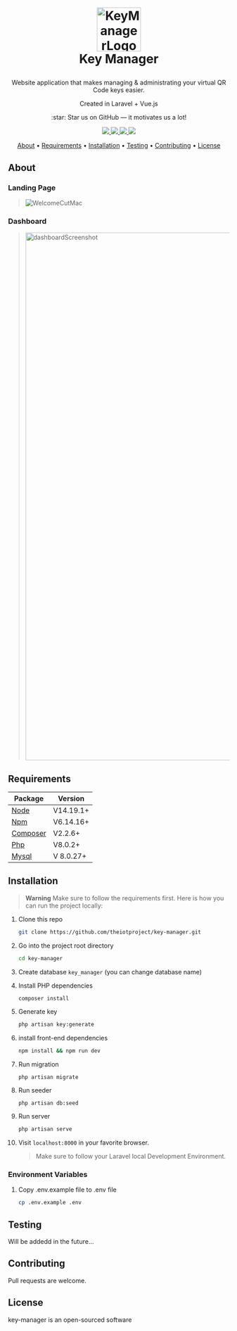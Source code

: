 <h1 align="center">
     
  <a href="https://keymanager.theiotproject.com/"><img src="https://user-images.githubusercontent.com/58706334/179979289-05475ec8-ea13-487b-8c7c-7f8ed0cfeccb.png" alt="KeyManagerLogo" width="100"></a>
    <br>
 Key Manager

 
</h1>

<p align="center">Website application that makes managing & administrating your virtual QR Code keys easier.</p>
<p align="center">Created in Laravel + Vue.js</p>
<p align="center">:star: Star us on GitHub — it motivates us a lot!</p>

<p align="center">
  <a href="">
    <img src="https://img.shields.io/github/commit-activity/w/theiotproject/key-manager">
  </a>
 
  <a href="">
      <img src="https://img.shields.io/tokei/lines/github/theiotproject/key-manager">
  </a>
  <a href="https://theiotproject.com/">
    <img src="https://img.shields.io/badge/visit-blog-green">
  </a>
     <a href=""><img src="https://img.shields.io/github/stars/theiotproject/key-manager?style=social"></a>
</p>

<p align="center">
  <a href="#about">About</a> •
  <a href="#requirements">Requirements</a> •
  <a href="#installation">Installation</a> •
  <a href="#testing">Testing</a> •
  <a href="#contributing">Contributing</a> •
  <a href="#license">License</a>
</p>


## About

### Landing Page

> ![WelcomeCutMac](https://user-images.githubusercontent.com/58706334/180001129-d750bfee-a10a-4747-934b-2bde2e725977.png)



### Dashboard

> <img width="1200" alt="dashboardScreenshot" src="https://user-images.githubusercontent.com/58706334/180000578-36602d08-9d15-413d-86df-45f2190b52ec.png">



## Requirements

Package | Version
--- | ---
[Node](https://nodejs.org/en/) | V14.19.1+
[Npm](https://nodejs.org/en/)  | V6.14.16+ 
[Composer](https://getcomposer.org/)  | V2.2.6+
[Php](https://www.php.net/)  | V8.0.2+
[Mysql](https://www.mysql.com/)  |V 8.0.27+

## Installation

> **Warning**
> Make sure to follow the requirements first.
Here is how you can run the project locally:
1. Clone this repo
    ```sh
    git clone https://github.com/theiotproject/key-manager.git
    ```

1. Go into the project root directory
    ```sh
    cd key-manager
    ```
1. Create database `key_manager` (you can change database name)

1. Install PHP dependencies 
    ```sh
    composer install
    ```

1. Generate key 
    ```sh
    php artisan key:generate
    ```

1. install front-end dependencies
    ```sh
    npm install && npm run dev
    ```

1. Run migration
    ```
    php artisan migrate
    ```
    
1. Run seeder
    ```
    php artisan db:seed
    ```
1. Run server 
    ```sh
    php artisan serve
    ```  

1. Visit `localhost:8000` in your favorite browser.     

    > Make sure to follow your Laravel local Development Environment.

### Environment Variables

1. Copy .env.example file to .env file
    ```sh
    cp .env.example .env
    ```

## Testing
Will be addedd in the future...

## Contributing
Pull requests are welcome.

## License
key-manager is an open-sourced software

